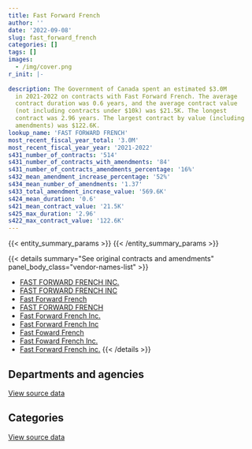 ```yaml
---
title: Fast Forward French
author: ''
date: '2022-09-08'
slug: fast_forward_french
categories: []
tags: []
images:
  - /img/cover.png
r_init: |-
  
description: The Government of Canada spent an estimated $3.0M
  in 2021-2022 on contracts with Fast Forward French. The average
  contract duration was 0.6 years, and the average contract value
  (not including contracts under $10k) was $21.5K. The longest
  contract was 2.96 years. The largest contract by value (including
  amendments) was $122.6K.
lookup_name: 'FAST FORWARD FRENCH'
most_recent_fiscal_year_total: '3.0M'
most_recent_fiscal_year_year: '2021-2022'
s431_number_of_contracts: '514'
s431_number_of_contracts_with_amendments: '84'
s431_number_of_contracts_amendments_percentage: '16%'
s432_mean_amendment_increase_percentage: '52%'
s434_mean_number_of_amendments: '1.37'
s433_total_amendment_increase_value: '569.6K'
s424_mean_duration: '0.6'
s421_mean_contract_value: '21.5K'
s425_max_duration: '2.96'
s422_max_contract_value: '122.6K'
---
```


<script src="/rmarkdown-libs/htmlwidgets/htmlwidgets.js"></script>
<link href="/rmarkdown-libs/datatables-css/datatables-crosstalk.css" rel="stylesheet" />
<script src="/rmarkdown-libs/datatables-binding/datatables.js"></script>
<script src="/rmarkdown-libs/jquery/jquery-3.6.0.min.js"></script>
<link href="/rmarkdown-libs/dt-core-bootstrap/css/dataTables.bootstrap.min.css" rel="stylesheet" />
<link href="/rmarkdown-libs/dt-core-bootstrap/css/dataTables.bootstrap.extra.css" rel="stylesheet" />
<script src="/rmarkdown-libs/dt-core-bootstrap/js/jquery.dataTables.min.js"></script>
<script src="/rmarkdown-libs/dt-core-bootstrap/js/dataTables.bootstrap.min.js"></script>
<link href="/rmarkdown-libs/crosstalk/css/crosstalk.min.css" rel="stylesheet" />
<script src="/rmarkdown-libs/crosstalk/js/crosstalk.min.js"></script>
<script src="/rmarkdown-libs/htmlwidgets/htmlwidgets.js"></script>
<link href="/rmarkdown-libs/datatables-css/datatables-crosstalk.css" rel="stylesheet" />
<script src="/rmarkdown-libs/datatables-binding/datatables.js"></script>
<script src="/rmarkdown-libs/jquery/jquery-3.6.0.min.js"></script>
<link href="/rmarkdown-libs/dt-core-bootstrap/css/dataTables.bootstrap.min.css" rel="stylesheet" />
<link href="/rmarkdown-libs/dt-core-bootstrap/css/dataTables.bootstrap.extra.css" rel="stylesheet" />
<script src="/rmarkdown-libs/dt-core-bootstrap/js/jquery.dataTables.min.js"></script>
<script src="/rmarkdown-libs/dt-core-bootstrap/js/dataTables.bootstrap.min.js"></script>
<link href="/rmarkdown-libs/crosstalk/css/crosstalk.min.css" rel="stylesheet" />
<script src="/rmarkdown-libs/crosstalk/js/crosstalk.min.js"></script>

{{< entity_summary_params >}}
{{< /entity_summary_params >}}

{{< details summary="See original contracts and amendments" panel_body_class="vendor-names-list" >}}
- [FAST FORWARD FRENCH INC.](https://search.open.canada.ca/en/ct/?sort=contract_value_f%20desc&page=1&search_text=%22FAST%20FORWARD%20FRENCH%20INC.%22)
- [FAST FORWARD FRENCH INC](https://search.open.canada.ca/en/ct/?sort=contract_value_f%20desc&page=1&search_text=%22FAST%20FORWARD%20FRENCH%20INC%22)
- [Fast Forward French](https://search.open.canada.ca/en/ct/?sort=contract_value_f%20desc&page=1&search_text=%22Fast%20Forward%20French%22)
- [FAST FORWARD FRENCH](https://search.open.canada.ca/en/ct/?sort=contract_value_f%20desc&page=1&search_text=%22FAST%20FORWARD%20FRENCH%22)
- [Fast Forward French Inc.](https://search.open.canada.ca/en/ct/?sort=contract_value_f%20desc&page=1&search_text=%22Fast%20Forward%20French%20Inc.%22)
- [Fast Forward French Inc](https://search.open.canada.ca/en/ct/?sort=contract_value_f%20desc&page=1&search_text=%22Fast%20Forward%20French%20Inc%22)
- [Fast Foward French](https://search.open.canada.ca/en/ct/?sort=contract_value_f%20desc&page=1&search_text=%22Fast%20Foward%20French%22)
- [Fast Foward French Inc.](https://search.open.canada.ca/en/ct/?sort=contract_value_f%20desc&page=1&search_text=%22Fast%20Foward%20French%20%20Inc.%22)
- [Fast Forward French inc.](https://search.open.canada.ca/en/ct/?sort=contract_value_f%20desc&page=1&search_text=%22Fast%20Forward%20French%20inc.%22)
{{< /details >}}

## Departments and agencies

<div id="htmlwidget-1" style="width:100%;height:auto;" class="datatables html-widget"></div>
<script type="application/json" data-for="htmlwidget-1">{"x":{"style":"bootstrap","filter":"none","vertical":false,"data":[["<a href=\"/departments/aafc-aac/\">Agriculture and Agri-Food Canada<\/a>","<a href=\"/departments/aandc-aadnc/\">Crown-Indigenous Relations and Northern Affairs Canada<\/a>","<a href=\"/departments/cbsa-asfc/\">Canada Border Services Agency<\/a>","<a href=\"/departments/cfia-acia/\">Canadian Food Inspection Agency<\/a>","<a href=\"/departments/cic/\">Immigration, Refugees and Citizenship Canada<\/a>","<a href=\"/departments/cihr-irsc/\">Canadian Institutes of Health Research<\/a>","<a href=\"/departments/cnsc-ccsn/\">Canadian Nuclear Safety Commission<\/a>","<a href=\"/departments/crtc/\">Canadian Radio-television and Telecommunications Commission<\/a>","<a href=\"/departments/csc-scc/\">Correctional Service of Canada<\/a>","<a href=\"/departments/csps-efpc/\">Canada School of Public Service<\/a>","<a href=\"/departments/dfatd-maecd/\">Global Affairs Canada<\/a>","<a href=\"/departments/dfo-mpo/\">Fisheries and Oceans Canada<\/a>","<a href=\"/departments/dnd-mdn/\">National Defence<\/a>","<a href=\"/departments/ec/\">Environment and Climate Change Canada<\/a>","<a href=\"/departments/elections/\">Elections Canada<\/a>","<a href=\"/departments/esdc-edsc/\">Employment and Social Development Canada<\/a>","<a href=\"/departments/fin/\">Department of Finance Canada<\/a>","<a href=\"/departments/fintrac-canafe/\">Financial Transactions and Reports Analysis Centre of Canada<\/a>","<a href=\"/departments/hc-sc/\">Health Canada<\/a>","<a href=\"/departments/ic/\">Innovation, Science and Economic Development Canada<\/a>","<a href=\"/departments/isc-sac/\">Indigenous Services Canada<\/a>","<a href=\"/departments/jus/\">Department of Justice Canada<\/a>","<a href=\"/departments/nrc-cnrc/\">National Research Council Canada<\/a>","<a href=\"/departments/nrcan-rncan/\">Natural Resources Canada<\/a>","<a href=\"/departments/osfi-bsif/\">Office of the Superintendent of Financial Institutions Canada<\/a>","<a href=\"/departments/pc/\">Parks Canada<\/a>","<a href=\"/departments/pco-bcp/\">Privy Council Office<\/a>","<a href=\"/departments/phac-aspc/\">Public Health Agency of Canada<\/a>","<a href=\"/departments/pmprb-cepmb/\">Patented Medicine Prices Review Board Canada<\/a>","<a href=\"/departments/ps-sp/\">Public Safety Canada<\/a>","<a href=\"/departments/pwgsc-tpsgc/\">Public Services and Procurement Canada<\/a>","<a href=\"/departments/rcmp-grc/\">Royal Canadian Mounted Police<\/a>","<a href=\"/departments/ssc-spc/\">Shared Services Canada<\/a>","<a href=\"/departments/statcan/\">Statistics Canada<\/a>","<a href=\"/departments/tc/\">Transport Canada<\/a>"],[15360,24800,null,null,14000,null,null,47130.59,17660.38,null,40850,186243.5,73232.63,48545.83,null,null,null,null,450728.68,115340.13,16000,31382.15,20763.73,62335.5,null,null,null,33494.09,null,20000,27766.46,101770.3,119968.8,null,50838],[56486.87,24990,24990,58631.56,null,21000,53465.5,47787.06,null,null,null,233128.65,117467.94,10746.67,7391.89,22738.65,null,15375,338041.97,171946.2,22500,null,37961.43,152096.1,null,null,6967.8,212438.71,null,null,146466.54,81865.89,94345.13,34440,34994],[116471.53,null,null,39229.75,null,null,109201.34,5322.35,null,null,null,29613.26,65673.54,35625.69,29687.55,64601.35,null,null,303025.52,166975.94,84259.72,null,59045.96,97374.39,null,14574.46,50604.02,74600.76,null,null,31239.66,46833.75,236107.89,13605.2,53056.2],[86519.73,26400,null,null,12672,28769.23,122630.78,null,null,19800,44118.26,null,123091.74,229883.41,null,48400,28600,null,594717.17,301005.56,120961.24,9642.8,49981.97,226845.87,57297.88,51823.54,90410.61,114204.2,33000,5427.61,60445.58,61657.18,364229.39,null,66249.48]],"container":"<table class=\"table table-striped table-hover row-border order-column display\">\n  <thead>\n    <tr>\n      <th>Department<\/th>\n      <th>2018-2019<\/th>\n      <th>2019-2020<\/th>\n      <th>2020-2021<\/th>\n      <th>2021-2022<\/th>\n    <\/tr>\n  <\/thead>\n<\/table>","options":{"order":[[4,"desc"]],"pageLength":10,"autoWidth":true,"columnDefs":[{"targets":1,"render":"function(data, type, row, meta) {\n    return type !== 'display' ? data : DTWidget.formatCurrency(data, \"$\", 2, 3, \",\", \".\", true, null);\n  }"},{"targets":2,"render":"function(data, type, row, meta) {\n    return type !== 'display' ? data : DTWidget.formatCurrency(data, \"$\", 2, 3, \",\", \".\", true, null);\n  }"},{"targets":3,"render":"function(data, type, row, meta) {\n    return type !== 'display' ? data : DTWidget.formatCurrency(data, \"$\", 2, 3, \",\", \".\", true, null);\n  }"},{"targets":4,"render":"function(data, type, row, meta) {\n    return type !== 'display' ? data : DTWidget.formatCurrency(data, \"$\", 2, 3, \",\", \".\", true, null);\n  }"},{"width":"16%","targets":[1,2,3,4]},{"className":"dt-right","targets":[1,2,3,4]}],"orderClasses":false}},"evals":["options.columnDefs.0.render","options.columnDefs.1.render","options.columnDefs.2.render","options.columnDefs.3.render"],"jsHooks":[]}</script>
<p class="text-right">
<a href="https://github.com/GoC-Spending/contracts-data/tree/main/data/out/vendors/fast_forward_french/summary_by_fiscal_year_by_department.csv" class="source-data-link btn btn-link">View source data</a>
</p>

## Categories

<div id="htmlwidget-2" style="width:100%;height:auto;" class="datatables html-widget"></div>
<script type="application/json" data-for="htmlwidget-2">{"x":{"style":"bootstrap","filter":"none","vertical":false,"data":[["<a href=\"/categories/office_management/\">Office management<\/a>","<a href=\"/categories/professional_services/\">Professional services<\/a>","<a href=\"/categories/information_technology/\">Information technology<\/a>","<a href=\"/categories/human_capital/\">Human capital<\/a>"],[null,36542,null,1481668.77],[null,32381.89,null,1995881.67],[17200,9911.85,29406.2,1670211.78],[null,null,13053.48,2965731.74]],"container":"<table class=\"table table-striped table-hover row-border order-column display\">\n  <thead>\n    <tr>\n      <th>Category<\/th>\n      <th>2018-2019<\/th>\n      <th>2019-2020<\/th>\n      <th>2020-2021<\/th>\n      <th>2021-2022<\/th>\n    <\/tr>\n  <\/thead>\n<\/table>","options":{"order":[[4,"desc"]],"dom":"t","pageLength":30,"autoWidth":true,"columnDefs":[{"targets":1,"render":"function(data, type, row, meta) {\n    return type !== 'display' ? data : DTWidget.formatCurrency(data, \"$\", 2, 3, \",\", \".\", true, null);\n  }"},{"targets":2,"render":"function(data, type, row, meta) {\n    return type !== 'display' ? data : DTWidget.formatCurrency(data, \"$\", 2, 3, \",\", \".\", true, null);\n  }"},{"targets":3,"render":"function(data, type, row, meta) {\n    return type !== 'display' ? data : DTWidget.formatCurrency(data, \"$\", 2, 3, \",\", \".\", true, null);\n  }"},{"targets":4,"render":"function(data, type, row, meta) {\n    return type !== 'display' ? data : DTWidget.formatCurrency(data, \"$\", 2, 3, \",\", \".\", true, null);\n  }"},{"width":"16%","targets":[1,2,3,4]},{"className":"dt-right","targets":[1,2,3,4]}],"orderClasses":false,"lengthMenu":[10,25,30,50,100]}},"evals":["options.columnDefs.0.render","options.columnDefs.1.render","options.columnDefs.2.render","options.columnDefs.3.render"],"jsHooks":[]}</script>
<p class="text-right">
<a href="https://github.com/GoC-Spending/contracts-data/tree/main/data/out/vendors/fast_forward_french/summary_by_fiscal_year_by_category.csv" class="source-data-link btn btn-link">View source data</a>
</p>
